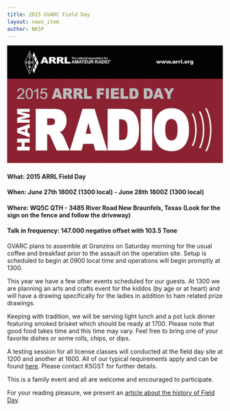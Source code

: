 ```yaml
---
title: 2015 GVARC Field Day
layout: news_item
author: NK5P
---
```


![2015 ARRL Field Day](/img/2015_FD_Logo.jpg "2015 Field Day!")
#### What: 2015 ARRL Field Day
#### When: June 27th 1800Z (1300 local) - June 28th 1800Z (1300 local)
#### Where: WQ5C QTH - 3485 River Road New Braunfels, Texas (Look for the sign on the fence and follow the driveway)

#### Talk in frequency: 147.000 negative offset with 103.5 Tone 

GVARC plans to assemble at Granzins on Saturday morning for the usual coffee and breakfast prior to the assault on the operation site.  Setup is scheduled to begin at 0900 local time and operations will begin promptly at 1300.

This year we have a few other events scheduled for our guests.  At 1300 we are planning an arts and crafts event for the kiddos (by age or at heart) and will have a drawing specifically for the ladies in addition to ham related prize drawings.

Keeping with tradition, we will be serving light lunch and a pot luck dinner featuring smoked brisket which should be ready at 1700.  Please note that good food takes time and this time may vary.  Feel free to bring one of your favorite dishes or some rolls, chips, or dips.

A testing session for all license classes will conducted at the field day site at 1200 and another at 1600.  All of our typical requirements apply and can be found [here](/testing/).  Please contact K5GST for further details.

This is a family event and all are welcome and encouraged to participate.

For your reading pleasure, we present an [article about the history of Field Day](http://www.saraclub.net/Images/History%20of%20Field%20Day.pdf).
